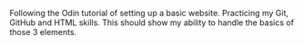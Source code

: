 Following the Odin tutorial of setting up a basic website. 
Practicing my Git, GitHub and HTML skills. 
This should show my ability to handle the basics of those 3 elements.